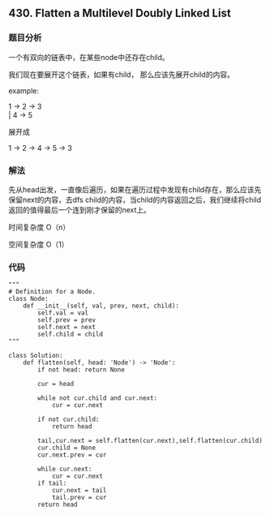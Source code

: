 ## 430. Flatten a Multilevel Doubly Linked List

### 题目分析
一个有双向的链表中，在某些node中还存在child。 

我们现在要展开这个链表，如果有child， 那么应该先展开child的内容。

example:

1 -> 2 -> 3  
     |
     4 -> 5
        
展开成

1 -> 2 -> 4 -> 5 -> 3


### 解法
先从head出发，一直像后遍历，如果在遍历过程中发现有child存在，那么应该先保留next的内容，去dfs child的内容，当child的内容返回之后，我们继续将child返回的值得最后一个连到刚才保留的next上。

时间复杂度 O（n）

空间复杂度 O（1）

### 代码
```
"""
# Definition for a Node.
class Node:
    def __init__(self, val, prev, next, child):
        self.val = val
        self.prev = prev
        self.next = next
        self.child = child
"""

class Solution:
    def flatten(self, head: 'Node') -> 'Node':
        if not head: return None
        
        cur = head
        
        while not cur.child and cur.next:
            cur = cur.next
        
        if not cur.child:
            return head
        
        tail,cur.next = self.flatten(cur.next),self.flatten(cur.child)
        cur.child = None
        cur.next.prev = cur
        
        while cur.next:
            cur = cur.next
        if tail:
            cur.next = tail
            tail.prev = cur
        return head
 ```
